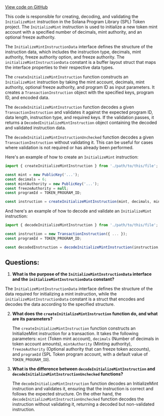 [View code on GitHub](https://github.com/solana-labs/solana-program-library/token/js/src/instructions/initializeMint.ts)

This code is responsible for creating, decoding, and validating the `InitializeMint` instruction in the Solana Program Library (SPL) Token project. The `InitializeMint` instruction is used to initialize a new token mint account with a specified number of decimals, mint authority, and an optional freeze authority.

The `InitializeMintInstructionData` interface defines the structure of the instruction data, which includes the instruction type, decimals, mint authority, freeze authority option, and freeze authority. The `initializeMintInstructionData` constant is a buffer layout struct that maps the interface properties to their respective data types.

The `createInitializeMintInstruction` function constructs an `InitializeMint` instruction by taking the mint account, decimals, mint authority, optional freeze authority, and program ID as input parameters. It creates a `TransactionInstruction` object with the specified keys, program ID, and encoded data.

The `decodeInitializeMintInstruction` function decodes a given `TransactionInstruction` and validates it against the expected program ID, data length, instruction type, and required keys. If the validation passes, it returns a `DecodedInitializeMintInstruction` object containing the decoded and validated instruction data.

The `decodeInitializeMintInstructionUnchecked` function decodes a given `TransactionInstruction` without validating it. This can be useful for cases where validation is not required or has already been performed.

Here's an example of how to create an `InitializeMint` instruction:

```javascript
import { createInitializeMintInstruction } from './path/to/this/file';

const mint = new PublicKey('...');
const decimals = 6;
const mintAuthority = new PublicKey('...');
const freezeAuthority = null;
const programId = TOKEN_PROGRAM_ID;

const instruction = createInitializeMintInstruction(mint, decimals, mintAuthority, freezeAuthority, programId);
```

And here's an example of how to decode and validate an `InitializeMint` instruction:

```javascript
import { decodeInitializeMintInstruction } from './path/to/this/file';

const instruction = new TransactionInstruction({ ... });
const programId = TOKEN_PROGRAM_ID;

const decodedInstruction = decodeInitializeMintInstruction(instruction, programId);
```
## Questions: 
 1. **What is the purpose of the `InitializeMintInstructionData` interface and the `initializeMintInstructionData` constant?**

   The `InitializeMintInstructionData` interface defines the structure of the data required for initializing a mint instruction, while the `initializeMintInstructionData` constant is a struct that encodes and decodes the data according to the specified structure.

2. **What does the `createInitializeMintInstruction` function do, and what are its parameters?**

   The `createInitializeMintInstruction` function constructs an InitializeMint instruction for a transaction. It takes the following parameters: `mint` (Token mint account), `decimals` (Number of decimals in token account amounts), `mintAuthority` (Minting authority), `freezeAuthority` (Optional authority that can freeze token accounts), and `programId` (SPL Token program account, with a default value of `TOKEN_PROGRAM_ID`).

3. **What is the difference between `decodeInitializeMintInstruction` and `decodeInitializeMintInstructionUnchecked` functions?**

   The `decodeInitializeMintInstruction` function decodes an InitializeMint instruction and validates it, ensuring that the instruction is correct and follows the expected structure. On the other hand, the `decodeInitializeMintInstructionUnchecked` function decodes the instruction without validating it, returning a decoded but non-validated instruction.